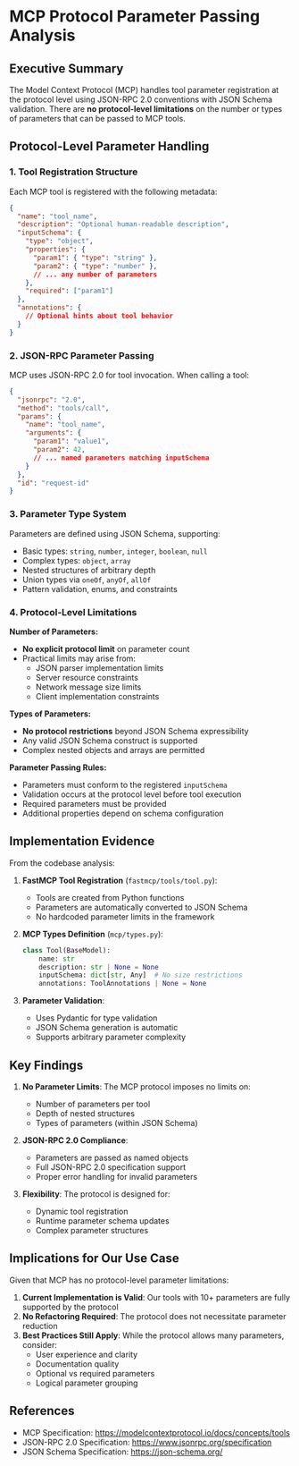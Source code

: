 # MCP Protocol Parameter Passing Analysis

## Executive Summary

The Model Context Protocol (MCP) handles tool parameter registration at the protocol level using JSON-RPC 2.0 conventions with JSON Schema validation. There are **no protocol-level limitations** on the number or types of parameters that can be passed to MCP tools.

## Protocol-Level Parameter Handling

### 1. Tool Registration Structure

Each MCP tool is registered with the following metadata:

```json
{
  "name": "tool_name",
  "description": "Optional human-readable description",
  "inputSchema": {
    "type": "object",
    "properties": {
      "param1": { "type": "string" },
      "param2": { "type": "number" },
      // ... any number of parameters
    },
    "required": ["param1"]
  },
  "annotations": {
    // Optional hints about tool behavior
  }
}
```

### 2. JSON-RPC Parameter Passing

MCP uses JSON-RPC 2.0 for tool invocation. When calling a tool:

```json
{
  "jsonrpc": "2.0",
  "method": "tools/call",
  "params": {
    "name": "tool_name",
    "arguments": {
      "param1": "value1",
      "param2": 42,
      // ... named parameters matching inputSchema
    }
  },
  "id": "request-id"
}
```

### 3. Parameter Type System

Parameters are defined using JSON Schema, supporting:
- Basic types: `string`, `number`, `integer`, `boolean`, `null`
- Complex types: `object`, `array`
- Nested structures of arbitrary depth
- Union types via `oneOf`, `anyOf`, `allOf`
- Pattern validation, enums, and constraints

### 4. Protocol-Level Limitations

**Number of Parameters:**
- **No explicit protocol limit** on parameter count
- Practical limits may arise from:
  - JSON parser implementation limits
  - Server resource constraints
  - Network message size limits
  - Client implementation constraints

**Types of Parameters:**
- **No protocol restrictions** beyond JSON Schema expressibility
- Any valid JSON Schema construct is supported
- Complex nested objects and arrays are permitted

**Parameter Passing Rules:**
- Parameters must conform to the registered `inputSchema`
- Validation occurs at the protocol level before tool execution
- Required parameters must be provided
- Additional properties depend on schema configuration

## Implementation Evidence

From the codebase analysis:

1. **FastMCP Tool Registration** (`fastmcp/tools/tool.py`):
   - Tools are created from Python functions
   - Parameters are automatically converted to JSON Schema
   - No hardcoded parameter limits in the framework

2. **MCP Types Definition** (`mcp/types.py`):
   ```python
   class Tool(BaseModel):
       name: str
       description: str | None = None
       inputSchema: dict[str, Any]  # No size restrictions
       annotations: ToolAnnotations | None = None
   ```

3. **Parameter Validation**:
   - Uses Pydantic for type validation
   - JSON Schema generation is automatic
   - Supports arbitrary parameter complexity

## Key Findings

1. **No Parameter Limits**: The MCP protocol imposes no limits on:
   - Number of parameters per tool
   - Depth of nested structures
   - Types of parameters (within JSON Schema)

2. **JSON-RPC 2.0 Compliance**: 
   - Parameters are passed as named objects
   - Full JSON-RPC 2.0 specification support
   - Proper error handling for invalid parameters

3. **Flexibility**: The protocol is designed for:
   - Dynamic tool registration
   - Runtime parameter schema updates
   - Complex parameter structures

## Implications for Our Use Case

Given that MCP has no protocol-level parameter limitations:

1. **Current Implementation is Valid**: Our tools with 10+ parameters are fully supported by the protocol
2. **No Refactoring Required**: The protocol does not necessitate parameter reduction
3. **Best Practices Still Apply**: While the protocol allows many parameters, consider:
   - User experience and clarity
   - Documentation quality
   - Optional vs required parameters
   - Logical parameter grouping

## References

- MCP Specification: https://modelcontextprotocol.io/docs/concepts/tools
- JSON-RPC 2.0 Specification: https://www.jsonrpc.org/specification
- JSON Schema Specification: https://json-schema.org/